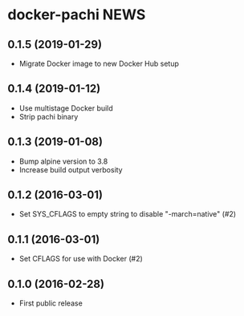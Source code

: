 # docker-pachi NEWS
## 0.1.5 (2019-01-29)
- Migrate Docker image to new Docker Hub setup

## 0.1.4 (2019-01-12)
- Use multistage Docker build
- Strip pachi binary

## 0.1.3 (2019-01-08)
- Bump alpine version to 3.8
- Increase build output verbosity

## 0.1.2 (2016-03-01)
- Set SYS_CFLAGS to empty string to disable "-march=native" (#2)

## 0.1.1 (2016-03-01)
- Set CFLAGS for use with Docker (#2)

## 0.1.0 (2016-02-28)
- First public release
